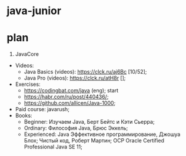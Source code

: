 # java-junior
# plan 

1. JavaCore
  - Videos:
    - Java Basics (videos): https://clck.ru/aj6Bc [10/52];
    - Java Pro (videos): https://clck.ru/atH8r [];
  - Exercises:
    - https://codingbat.com/java (eng); start
    - https://habr.com/ru/post/440436/;
    - https://github.com/allicen/Java-1000;
  - Paid course: javarush;
  - Books:
    - Beginner: Изучаем Java, Берт Бейтс и Кэти Сьерра;
    - Ordinary: Философия Java, Брюс Эккель;
    - Experienced: Java Эффективное программирование, Джошуа Блох; Чистый код, Роберт Мартин; OCP Oracle Certified Professional Java SE 11;


  

  
